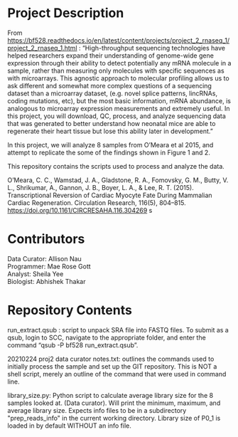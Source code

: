 # Project Description

From https://bf528.readthedocs.io/en/latest/content/projects/project_2_rnaseq_1/project_2_rnaseq_1.html :
“High-throughput sequencing technologies have helped researchers expand their understanding of genome-wide gene expression through their ability to detect potentially any mRNA molecule in a sample, rather than measuring only molecules with specific sequences as with microarrays. This agnostic approach to molecular profiling allows us to ask different and somewhat more complex questions of a sequencing dataset than a microarray dataset, (e.g. novel splice patterns, lincRNAs, coding mutations, etc), but the most basic information, mRNA abundance, is analogous to microarray expression measurements and extremely useful. In this project, you will download, QC, process, and analyze sequencing data that was generated to better understand how neonatal mice are able to regenerate their heart tissue but lose this ability later in development.”

In this project, we will analyze 8 samples from O’Meara et al 2015, and attempt to replicate the some of the findings shown in Figure 1 and 2.

This repository contains the scripts used to process and analyze the data.

O’Meara, C. C., Wamstad, J. A., Gladstone, R. A., Fomovsky, G. M., Butty, V. L., Shrikumar, A., Gannon, J. B., Boyer, L. A., & Lee, R. T. (2015). Transcriptional Reversion of Cardiac Myocyte Fate During Mammalian Cardiac Regeneration. Circulation Research, 116(5), 804–815. https://doi.org/10.1161/CIRCRESAHA.116.304269
s

# Contributors  
Data Curator: Allison Nau  
Programmer: Mae Rose Gott  
Analyst: Sheila Yee  
Biologist: Abhishek Thakar  


# Repository Contents
run_extract.qsub : script to unpack SRA file into FASTQ files. To submit as a qsub, login to SCC, navigate to the appropriate folder, and enter the command “qsub -P bf528 run_extract.qsub”.

20210224 proj2 data curator notes.txt: outlines the commands used to initially process the sample and set up the GIT repository. This is NOT a shell script, merely an outline of the command that were used in command line.

library_size.py: Python script to calculate average library size for the 8 samples looked at. (Data curator).
Will print the minimum, maximum, and average library size.
Expects info files to be in a subdirectory "prep_reads_info" in the current working directory.
Library size of P0_1 is loaded in by default WITHOUT an info file.


